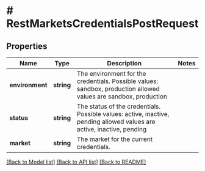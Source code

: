 # # RestMarketsCredentialsPostRequest

## Properties

Name | Type | Description | Notes
------------ | ------------- | ------------- | -------------
**environment** | **string** | The environment for the credentials. Possible values: sandbox, production  allowed values are sandbox, production |
**status** | **string** | The status of the credentials. Possible values: active, inactive, pending  allowed values are active, inactive, pending |
**market** | **string** | The market for the current credentials. |

[[Back to Model list]](../../README.md#models) [[Back to API list]](../../README.md#endpoints) [[Back to README]](../../README.md)
